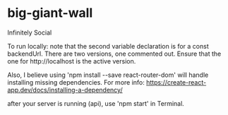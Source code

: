 # big-giant-wall
Infinitely Social

To run locally: note that the second variable declaration is for a const backendUrl. There are two versions, one commented out. Ensure that the one for http://localhost is the active version.

Also, I believe using 'npm install --save react-router-dom' will handle installing missing dependencies. For more info: https://create-react-app.dev/docs/installing-a-dependency/

after your server is running (api), use 'npm start' in Terminal.
